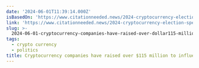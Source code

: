 ```yaml
---
date: '2024-06-01T11:39:14.000Z'
isBasedOn: 'https://www.citationneeded.news/2024-cryptocurrency-election-spending/'
link: 'https://www.citationneeded.news/2024-cryptocurrency-election-spending/'
slug: >-
  2024-06-01-cryptocurrency-companies-have-raised-over-dollar115-million-to-influence-us-elec
tags:
  - crypto currency
  - politics
title: Cryptocurrency companies have raised over $115 million to influence US elec
---
```

 
